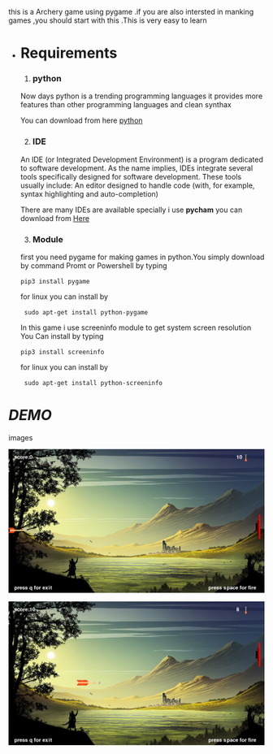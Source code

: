 this is a Archery game using pygame .if you are also intersted in manking games ,you should start with this .This is very easy to learn
  
- # Requirements

   1. ### **python**
    
    Now days python is a trending programming languages it provides more features than other programming languages and clean synthax

    You can download from here [python](https://www.python.org/downloads/)

   2. ### **IDE**

    An IDE (or Integrated Development Environment) is a program dedicated to software development. As the name implies, IDEs integrate several tools specifically designed for software development. These tools usually include: An editor designed to handle code (with, for example, syntax highlighting and auto-completion)

    There are many IDEs are available specially i use **pycham** you can download from [Here](https://www.jetbrains.com/pycharm/download/)
   
    3. ### **Module**

    first you need pygame for making games in python.You simply download by command Promt or Powershell by typing 
    
    ```
    pip3 install pygame 
    ```
    for linux you can install by
    ```
     sudo apt-get install python-pygame
     ```


    In this game i use  screeninfo module to get system screen resolution You Can install by typing 

    ```
    pip3 install screeninfo
    ```
    for linux you can install by
    ```
     sudo apt-get install python-screeninfo
     ```

# _DEMO_
images

![demo1](demo1.png)

![demo1](demo2.png)




  
    
